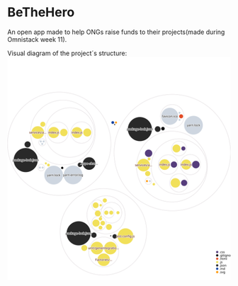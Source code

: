 # BeTheHero
An open app made to help ONGs raise funds to their projects(made during Omnistack week 11).

Visual diagram of the project´s structure:
![Visualization of the codebase](./diagram.svg)
